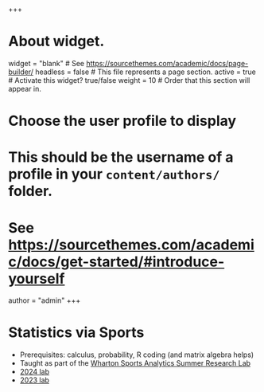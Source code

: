+++
# About widget.
widget = "blank"  # See https://sourcethemes.com/academic/docs/page-builder/
headless = false  # This file represents a page section.
active = true  # Activate this widget? true/false
weight = 10  # Order that this section will appear in.

# Choose the user profile to display
# This should be the username of a profile in your `content/authors/` folder.
# See https://sourcethemes.com/academic/docs/get-started/#introduce-yourself
author = "admin"
+++

# Statistics via Sports

* Prerequisites: calculus, probability, R coding (and matrix algebra helps)
* Taught as part of the [Wharton Sports Analytics Summer Research Lab](https://wsb.wharton.upenn.edu/sports-analytics-summer-research-lab/)
* [2024 lab](/lab/lab_2024)
* [2023 lab](/lab/lab_2023)

